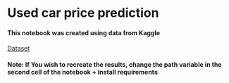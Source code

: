# Used car price prediction

#### This notebook was created using data from Kaggle
[Dataset](https://www.kaggle.com/adityadesai13/used-car-dataset-ford-and-mercedes)

#### Note: If You wish to recreate the results, change the path variable in the second cell of the notebook + install requirements